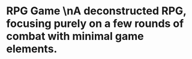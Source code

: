 # RPG Game \nA deconstructed RPG, focusing purely on a few rounds of combat with minimal game elements.
